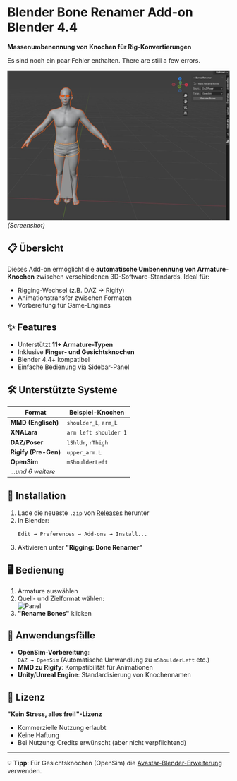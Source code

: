 # Blender Bone Renamer Add-on Blender 4.4
**Massenumbenennung von Knochen für Rig-Konvertierungen**

Es sind noch ein paar Fehler enthalten. There are still a few errors.

![Demo](https://github.com/ManfredAabye/bones_renamer/blob/master/Blender.jpg) *(Screenshot)* 

## 📋 Übersicht  
Dieses Add-on ermöglicht die **automatische Umbenennung von Armature-Knochen** zwischen verschiedenen 3D-Software-Standards. Ideal für:  
- Rigging-Wechsel (z.B. DAZ → Rigify)  
- Animationstransfer zwischen Formaten  
- Vorbereitung für Game-Engines  

## ✨ Features  
- Unterstützt **11+ Armature-Typen**  
- Inklusive **Finger- und Gesichtsknochen**  
- Blender 4.4+ kompatibel  
- Einfache Bedienung via Sidebar-Panel  

## 🛠 Unterstützte Systeme  
| Format            | Beispiel-Knochen       |  
|-------------------|------------------------|  
| **MMD (Englisch)**  | `shoulder_L`, `arm_L`  |  
| **XNALara**        | `arm left shoulder 1`  |  
| **DAZ/Poser**      | `lShldr`, `rThigh`     |  
| **Rigify (Pre-Gen)**| `upper_arm.L`          |  
| **OpenSim**        | `mShoulderLeft`        |  
| *...und 6 weitere* |                        |  

## 🚀 Installation  
1. Lade die neueste `.zip` von [Releases]() herunter  
2. In Blender:  
   ```
   Edit → Preferences → Add-ons → Install...  
   ```
3. Aktivieren unter **"Rigging: Bone Renamer"**

## 🖥 Bedienung  
1. Armature auswählen  
2. Quell- und Zielformat wählen:  
   ![Panel](https://via.placeholder.com/400x200?text=UI+Panel)  
3. **"Rename Bones"** klicken  

## 🌟 Anwendungsfälle  
- **OpenSim-Vorbereitung**:  
  ```DAZ → OpenSim``` (Automatische Umwandlung zu `mShoulderLeft` etc.)  
- **MMD zu Rigify**: Kompatibilität für Animationen  
- **Unity/Unreal Engine**: Standardisierung von Knochennamen  

## 📜 Lizenz  
**"Kein Stress, alles frei!"-Lizenz**  
- Kommerzielle Nutzung erlaubt  
- Keine Haftung  
- Bei Nutzung: Credits erwünscht (aber nicht verpflichtend)  

---

💡 **Tipp**: Für Gesichtsknochen (OpenSim) die [Avastar-Blender-Erweiterung](http://avastar.online) verwenden.  
